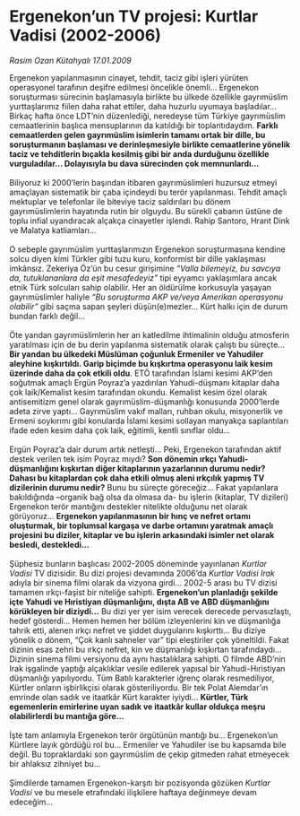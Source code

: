 # Ergenekon’un TV projesi: Kurtlar Vadisi (2002-2006)

*Rasim Ozan Kütahyalı 17.01.2009*

<div class="taraf_structure_2col_1zq">
<div class="margen_n">



 <p>Ergenekon yapılanmasının cinayet, tehdit, taciz gibi işleri yürüten operasyonel tarafının deşifre edilmesi öncelikle önemli... Ergenekon soruşturması sürecinin başlamasıyla birlikte bu ülkede özellikle gayrımüslim yurttaşlarımız fiilen daha rahat ettiler, daha huzurlu uyumaya başladılar... Birkaç hafta önce LDT’nin düzenlediği, neredeyse tüm Türkiye gayrımüslim cemaatlerinin başlıca mensuplarının da katıldığı bir toplantıdaydım. <b>Farklı cemaatlerden gelen gayrımüslim isimlerin tamamı ortak bir dille, bu soruşturmanın başlaması ve derinleşmesiyle birlikte cemaatlerine yönelik taciz ve tehditlerin bıçakla kesilmiş gibi bir anda durduğunu özellikle vurguladılar... Dolayısıyla bu dava sürecinden çok memnunlardı...</b> <br/><br/>Biliyoruz ki 2000’lerin başından itibaren gayrımüslimleri huzursuz etmeyi amaçlayan sistematik bir çaba içindeydi bu terör yapılanması. Tehdit amaçlı mektuplar ve telefonlar ile biteviye taciz saldırıları bu dönem gayrımüslimlerin hayatında rutin bir olguydu. Bu sürekli çabanın üstüne de toplu infial uyandıracak alçakça cinayetler işlendi. Rahip Santoro, Hrant Dink ve Malatya katliamları... <br/><br/>O sebeple gayrımüslim yurttaşlarımızın Ergenekon soruşturmasına kendine solcu diyen kimi Türkler gibi tuzu kuru, konformist bir dille yaklaşması imkânsız. Zekeriya Öz’ün bu cesur girişimine <i>“Valla bilemeyiz, bu savcıya da, tutuklananlara da eşit mesafedeyiz”</i> tipi eyyamcı yaklaşımlara ancak etnik Türk solcuları sahip olabilir. Her an öldürülme korkusuyla yaşayan gayrımüslimler haliyle <i>“Bu soruşturma AKP ve/veya Amerikan operasyonu olabilir”</i> gibi saçma sapan şeyleri düşün(e)mezler... Kürt halkı için de durum bundan farklı değil... <br/><br/>Öte yandan gayrımüslimlerin her an katledilme ihtimalinin olduğu atmosferin yaratılması için de bu derin yapılanma sistematik olarak çalıştı bu süreçte... <b>Bir yandan bu ülkedeki Müslüman çoğunluk Ermeniler ve Yahudiler aleyhine kışkırtıldı. Garip biçimde bu kışkırtma operasyonu laik kesim üzerinde daha da çok etkili oldu</b>. ETÖ tarafından İslami kesimi AKP’den soğutmak amaçlı Ergün Poyraz’a yazdırılan Yahudi-düşmanı kitaplar daha çok laik/Kemalist kesim tarafından okundu. Kemalist kesim özel olarak antisemitizm genel olarak gayrımüslim-düşmanlığı konusunda 2000’lerde adeta zirve yaptı... Gayrımüslim vakıf malları, ruhban okulu, misyonerlik ve Ermeni soykırımı gibi konularda İslami kesimi sollayan manyakça saplantıları ifade eden kesim daha çok laik, eğitimli, kentli sınıflar oldu... <br/><br/>Ergün Poyraz’a dair durum artık netleşti... Peki, Ergenekon tarafından aktif destek verilen tek isim Poyraz mıydı? <b>Son dönemin ırkçı Yahudi-düşmanlığını kışkırtan diğer kitaplarının yazarlarının durumu nedir? Dahası bu kitaplardan çok daha etkili olmuş aleni ırkçılık yapmış TV dizilerinin durumu nedir?</b> Bunu bu süreçte göreceğiz... Fakat yapılanlara bakıldığında –organik bağ olsa da olmasa da- bu işlerin (kitaplar, TV dizileri) Ergenekon terör mantığını destekler nitelikte olduğunu net olarak görüyoruz... <b>Ergenekon yapılanmasının bir hınç ve nefret ortamı oluşturmak, bir toplumsal kargaşa ve darbe ortamını yaratmak amaçlı projesini bu diziler, kitaplar ve bu işlerin arkasındaki isimler net olarak besledi, destekledi...</b> <br/><br/>Şüphesiz bunların başlıcası 2002-2005 döneminde yayınlanan <i>Kurtlar Vadisi</i> TV dizisidir. Bu dizi projesi devamında 2006’da <i>Kurtlar Vadisi Irak</i> adıyla bir sinema filmi olarak da vizyona girdi... 2002-5 arası bu TV dizisi tamamen ırkçı-faşist bir niteliğe sahipti. <b>Ergenekon’un planladığı şekilde içte Yahudi ve Hıristiyan düşmanlığını, dışta AB ve ABD düşmanlığını körükleyen bir diziydi...</b> Bu dizi yer yer isim verecek derecede pervasızlaştı, hedef gösterdi... Hemen hemen her bölüm izleyenlerini kin ve düşmanlığa tahrik etti, alenen ırkçı nefret ve şiddet duygularını kışkırttı... Bu diziye yönelik o dönem, “Çok kanlı sahneler var” tipi eleştiriler çok yöneltildi. Fakat dizinin esas zehri bu ırkçı nefret, kin ve düşmanlığı kışkırtan tarafındaydı... Dizinin sinema filmi versiyonu da aynı hastalıklara sahipti. O filmde ABD’nin Irak işgalinde yaptığı alçaklıklar vesile edilerek yapısal bir Yahudi-Hıristiyan düşmanlığı yapılıyordu. Tüm Batılı karakterler iğrenç olarak resmediliyor, Kürtler onların işbirlikçisi olarak gösteriliyordu. Bir tek Polat Alemdar’ın emrinde olan sadık ve itaatkâr Kürt karakter iyiydi... <b>Kürtler, Türk egemenlerin emirlerine uyan sadık ve itaatkâr kullar oldukça meşru olabilirlerdi bu mantığa göre...</b> <br/><br/>İşte tam anlamıyla Ergenekon terör örgütünün mantığı bu... Ergenekon’un Kürtlere layık gördüğü rol bu... Ermeniler ve Yahudiler ise bu kapsamda bile değil. Bu topraklardaki son gayrımüslim de çekip gitmeden rahat etmeyecek bir ahlaksız zihniyet bu... <br/><br/>Şimdilerde tamamen Ergenekon-karşıtı bir pozisyonda gözüken <i>Kurtlar Vadisi</i> ve bu mesele etrafındaki ilişkilere haftaya değinmeye devam edeceğim...</p>
<br/>
<br/>
<br/>



<br/>


<div id="taraf_not">
</div>

</div>


</div>
